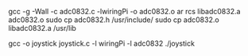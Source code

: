 gcc -g -Wall -c adc0832.c -lwiringPi -o adc0832.o
ar rcs libadc0832.a adc0832.o
sudo cp adc0832.h /usr/include/
sudo cp adc0832.o libadc0832.a /usr/lib

gcc -o joystick joystick.c -l wiringPi -l adc0832
./joystick
